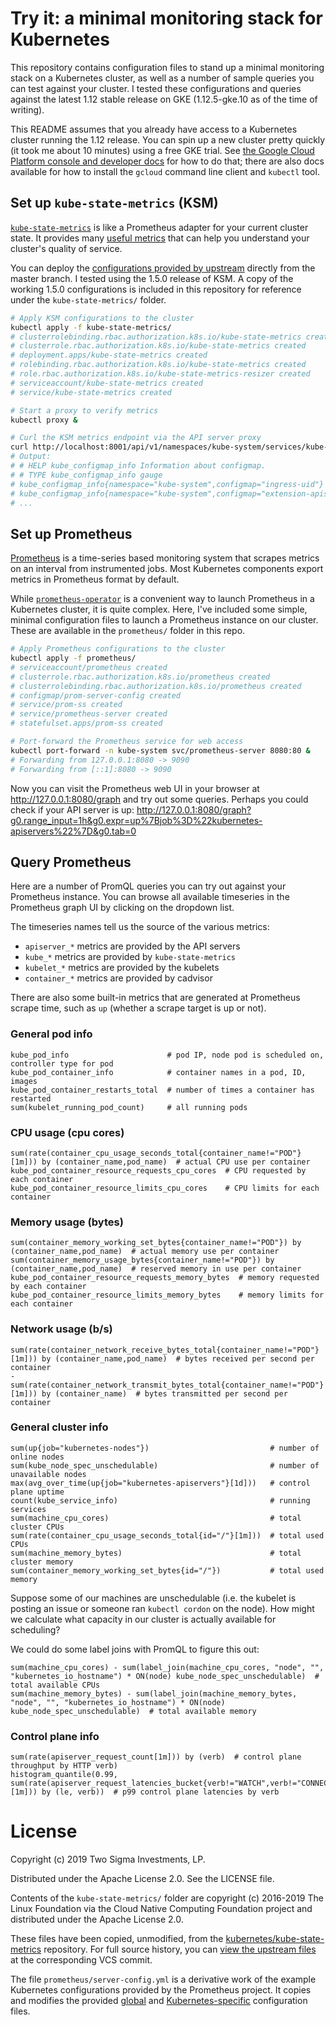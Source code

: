 # Try it: a minimal monitoring stack for Kubernetes

This repository contains configuration files to stand up a minimal monitoring
stack on a Kubernetes cluster, as well as a number of sample queries you can
test against your cluster. I tested these configurations and queries against
the latest 1.12 stable release on GKE (1.12.5-gke.10 as of the time of
writing).

This README assumes that you already have access to a Kubernetes cluster
running the 1.12 release. You can spin up a new cluster pretty quickly (it took
me about 10 minutes) using a free GKE trial. See [the Google Cloud Platform
console and developer docs][gke] for how to do that; there are also docs
available for how to install the `gcloud` command line client and `kubectl`
tool.

[gke]: https://console.cloud.google.com/kubernetes

## Set up `kube-state-metrics` (KSM)

[`kube-state-metrics`][ksm] is like a Prometheus adapter for your current
cluster state. It provides many [useful metrics][ksm-metrics] that can help you
understand your cluster's quality of service.

You can deploy the [configurations provided by upstream][ksm-yamls] directly
from the master branch. I tested using the 1.5.0 release of KSM. A copy of
the working 1.5.0 configurations is included in this repository for reference
under the `kube-state-metrics/` folder.

```bash
# Apply KSM configurations to the cluster
kubectl apply -f kube-state-metrics/
# clusterrolebinding.rbac.authorization.k8s.io/kube-state-metrics created
# clusterrole.rbac.authorization.k8s.io/kube-state-metrics created
# deployment.apps/kube-state-metrics created
# rolebinding.rbac.authorization.k8s.io/kube-state-metrics created
# role.rbac.authorization.k8s.io/kube-state-metrics-resizer created
# serviceaccount/kube-state-metrics created
# service/kube-state-metrics created

# Start a proxy to verify metrics
kubectl proxy &

# Curl the KSM metrics endpoint via the API server proxy
curl http://localhost:8001/api/v1/namespaces/kube-system/services/kube-state-metrics:8080/proxy/metrics
# Output:
# # HELP kube_configmap_info Information about configmap.
# # TYPE kube_configmap_info gauge
# kube_configmap_info{namespace="kube-system",configmap="ingress-uid"} 1
# kube_configmap_info{namespace="kube-system",configmap="extension-apiserver-authentication"} 1
# ...
```

[ksm]: https://github.com/kubernetes/kube-state-metrics
[ksm-metrics]: https://github.com/kubernetes/kube-state-metrics/tree/a6ff45fae22bdab03b1375fd454a9859bebd4d98/docs#exposed-metrics
[ksm-yamls]: https://github.com/kubernetes/kube-state-metrics/tree/a6ff45fae22bdab03b1375fd454a9859bebd4d98/kubernetes

## Set up Prometheus

[Prometheus][prometheus] is a time-series based monitoring system that scrapes
metrics on an interval from instrumented jobs. Most Kubernetes components
export metrics in Prometheus format by default.

While [`prometheus-operator`][prometheus-operator] is a convenient way to
launch Prometheus in a Kubernetes cluster, it is quite complex. Here, I've
included some simple, minimal configuration files to launch a Prometheus
instance on our cluster. These are available in the `prometheus/` folder in
this repo.

```bash
# Apply Prometheus configurations to the cluster
kubectl apply -f prometheus/
# serviceaccount/prometheus created
# clusterrole.rbac.authorization.k8s.io/prometheus created
# clusterrolebinding.rbac.authorization.k8s.io/prometheus created
# configmap/prom-server-config created
# service/prom-ss created
# service/prometheus-server created
# statefulset.apps/prom-ss created

# Port-forward the Prometheus service for web access
kubectl port-forward -n kube-system svc/prometheus-server 8080:80 &
# Forwarding from 127.0.0.1:8080 -> 9090
# Forwarding from [::1]:8080 -> 9090
```

Now you can visit the Prometheus web UI in your browser at
http://127.0.0.1:8080/graph and try out some queries. Perhaps you could check if your API server is up: http://127.0.0.1:8080/graph?g0.range_input=1h&g0.expr=up%7Bjob%3D%22kubernetes-apiservers%22%7D&g0.tab=0

[prometheus]: https://prometheus.io/
[prometheus-operator]: https://github.com/coreos/prometheus-operator

## Query Prometheus

Here are a number of PromQL queries you can try out against your Prometheus
instance. You can browse all available timeseries in the Prometheus graph UI by
clicking on the dropdown list.

The timeseries names tell us the source of the various metrics:

- `apiserver_*` metrics are provided by the API servers
- `kube_*` metrics are provided by `kube-state-metrics`
- `kubelet_*` metrics are provided by the kubelets
- `container_*` metrics are provided by cadvisor

There are also some built-in metrics that are generated at Prometheus scrape
time, such as `up` (whether a scrape target is up or not).

### General pod info

```
kube_pod_info                      # pod IP, node pod is scheduled on, controller type for pod
kube_pod_container_info            # container names in a pod, ID, images
kube_pod_container_restarts_total  # number of times a container has restarted
sum(kubelet_running_pod_count)     # all running pods
```

### CPU usage (cpu cores)

```
sum(rate(container_cpu_usage_seconds_total{container_name!="POD"}[1m])) by (container_name,pod_name)  # actual CPU use per container
kube_pod_container_resource_requests_cpu_cores  # CPU requested by each container
kube_pod_container_resource_limits_cpu_cores    # CPU limits for each container
```

### Memory usage (bytes)

```
sum(container_memory_working_set_bytes{container_name!="POD"}) by (container_name,pod_name)  # actual memory use per container
sum(container_memory_usage_bytes{container_name!="POD"}) by (container_name,pod_name)  # reserved memory in use per container
kube_pod_container_resource_requests_memory_bytes  # memory requested by each container
kube_pod_container_resource_limits_memory_bytes    # memory limits for each container
```

### Network usage (b/s)

```
sum(rate(container_network_receive_bytes_total{container_name!="POD"}[1m])) by (container_name,pod_name)  # bytes received per second per container
-sum(rate(container_network_transmit_bytes_total{container_name!="POD"}[1m])) by (container_name)  # bytes transmitted per second per container
```

### General cluster info

```
sum(up{job="kubernetes-nodes"})                           # number of online nodes
sum(kube_node_spec_unschedulable)                         # number of unavailable nodes
max(avg_over_time(up{job="kubernetes-apiservers"}[1d]))   # control plane uptime
count(kube_service_info)                                  # running services
sum(machine_cpu_cores)                                    # total cluster CPUs
sum(rate(container_cpu_usage_seconds_total{id="/"}[1m]))  # total used CPUs
sum(machine_memory_bytes)                                 # total cluster memory
sum(container_memory_working_set_bytes{id="/"})           # total used memory
```

Suppose some of our machines are unschedulable (i.e. the kubelet is posting an
issue or someone ran `kubectl cordon` on the node). How might we calculate what
capacity in our cluster is actually available for scheduling?

We could do some label joins with PromQL to figure this out:

```
sum(machine_cpu_cores) - sum(label_join(machine_cpu_cores, "node", "", "kubernetes_io_hostname") * ON(node) kube_node_spec_unschedulable)  # total available CPUs
sum(machine_memory_bytes) - sum(label_join(machine_memory_bytes, "node", "", "kubernetes_io_hostname") * ON(node) kube_node_spec_unschedulable)  # total available memory
```

### Control plane info

```
sum(rate(apiserver_request_count[1m])) by (verb)  # control plane throughput by HTTP verb)
histogram_quantile(0.99, sum(rate(apiserver_request_latencies_bucket{verb!="WATCH",verb!="CONNECT"}[1m])) by (le, verb))  # p99 control plane latencies by verb
```

# License

Copyright (c) 2019 Two Sigma Investments, LP.

Distributed under the Apache License 2.0. See the LICENSE file.

Contents of the `kube-state-metrics/` folder are copyright (c) 2016-2019 The
Linux Foundation via the Cloud Native Computing Foundation project and
distributed under the Apache License 2.0.

These files have been copied, unmodified, from the
[kubernetes/kube-state-metrics][ksm] repository. For full source history, you
can [view the upstream files][ksm-yamls] at the corresponding VCS commit.

The file `prometheus/server-config.yml` is a derivative work of the example Kubernetes configurations provided by the Prometheus project. It copies and modifies the provided [global][prom-global] and [Kubernetes-specific][prom-kube] configuration files.

[prom-global]: https://github.com/prometheus/prometheus/blob/release-2.8/documentation/examples/prometheus.yml
[prom-kube]: https://github.com/prometheus/prometheus/blob/release-2.2/documentation/examples/prometheus-kubernetes.yml
